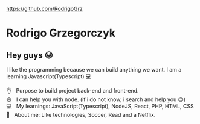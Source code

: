 https://github.com/RodrigoGrz

# Rodrigo Grzegorczyk

## Hey guys :stuck_out_tongue_winking_eye:
I like the programming because we can build anything we want.
I am a learning Javascript(Typescript) :computer:

 :ok_hand: &nbsp; Purpose to build project back-end and front-end.
 <br/>:satisfied: &nbsp; I can help you with node. (if i do not know, i search and help you :wink:)
 <br/>:computer: &nbsp; My learnings: JavaScript(Typescript), NodeJS, React, PHP, HTML, CSS
 <br/>:movie_camera: &nbsp; About me: Like technologies, Soccer, Read and a Netflix.
